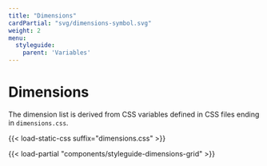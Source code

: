 ```yaml
---
title: "Dimensions"
cardPartial: "svg/dimensions-symbol.svg"
weight: 2
menu: 
  styleguide:
    parent: 'Variables'
---
```


# Dimensions

The dimension list is derived from CSS variables defined in CSS files ending in `dimensions.css`.

{{< load-static-css suffix="dimensions.css" >}}

{{< load-partial "components/styleguide-dimensions-grid" >}}
